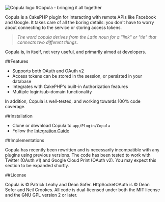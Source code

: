 ![Copula logo](http://img.photobucket.com/albums/v295/Tenebrous/Copula/copula-logo_zps9cf00474.jpg)
#Copula - bringing it all together

Copula is a CakePHP plugin for interacting with remote APIs like Facebook and Google. It takes care of all the boring details: you don't have to worry about connecting to the service or storing access tokens.

> *The word copula derives from the Latin noun for a "link" or "tie" that connects two different things.*

Copula is, in itself, not very useful, and primarily aimed at developers.

##Features

* Supports both OAuth and OAuth v2
* Access tokens can be stored in the session, or persisted in your database
* Integrates with CakePHP's built-in Authorization features
* Multiple login/sub-domain functionality 

In addition, Copula is well-tested, and working towards 100% code coverage.

##Installation

* Clone or download Copula to `app/Plugin/Copula`
* Follow the [Integration Guide](https://github.com/CakePHP-Copula/Copula/blob/master/Integration.md)

##Implementations

Copula has recently been rewritten and is necessarily incompatible with any plugins using previous versions. The code has been tested to work with Twitter (OAuth v1) and Google Cloud Print (OAuth v2). You may expect this section to be expanded shortly.

##License

Copula is &copy; Patrick Leahy and Dean Sofer. HttpSocketOAuth is &copy; Dean Sofer and Neil Crookes. All code is dual-licensed under both the MIT license and the GNU GPL version 2 or later.
